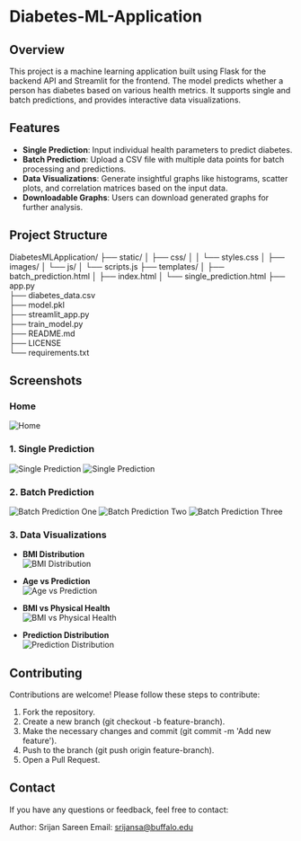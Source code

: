 # Diabetes-ML-Application

## Overview

This project is a machine learning application built using Flask for the backend API and Streamlit for the frontend. The model predicts whether a person has diabetes based on various health metrics. It supports single and batch predictions, and provides interactive data visualizations.

## Features

- **Single Prediction**: Input individual health parameters to predict diabetes.
- **Batch Prediction**: Upload a CSV file with multiple data points for batch processing and predictions.
- **Data Visualizations**: Generate insightful graphs like histograms, scatter plots, and correlation matrices based on the input data.
- **Downloadable Graphs**: Users can download generated graphs for further analysis.

## Project Structure
DiabetesMLApplication/
├── static/
│   ├── css/
│   │   └── styles.css
│   ├── images/
│   └── js/
│       └── scripts.js
├── templates/
│   ├── batch_prediction.html
│   ├── index.html
│   └── single_prediction.html
├── app.py              
├── diabetes_data.csv    
├── model.pkl          
├── streamlit_app.py      
├── train_model.py       
├── README.md          
├── LICENSE               
└── requirements.txt      

## Screenshots
### Home

![Home](https://github.com/srijansa/Diabetes-ML-Application/blob/main/static/images/home.png)

### 1. Single Prediction

![Single Prediction](https://github.com/srijansa/Diabetes-ML-Application/blob/main/static/images/SinglePredictionOne.png)
![Single Prediction](https://github.com/srijansa/Diabetes-ML-Application/blob/main/static/images/SinglePredictionTwo.png)

### 2. Batch Prediction

![Batch Prediction One](https://github.com/srijansa/Diabetes-ML-Application/blob/main/static/images/BatchPredictionOne.png)
![Batch Prediction Two](https://github.com/srijansa/Diabetes-ML-Application/blob/main/static/images/BatchPredictionTwo.png)
![Batch Prediction Three](https://github.com/srijansa/Diabetes-ML-Application/blob/main/static/images/BatchPredictionThree.png)

### 3. Data Visualizations

- **BMI Distribution**  
  ![BMI Distribution](https://github.com/srijansa/Diabetes-ML-Application/blob/main/static/images/bmi_distribution.png)

- **Age vs Prediction**  
  ![Age vs Prediction](https://github.com/srijansa/Diabetes-ML-Application/blob/main/static/images/age_vs_prediction.png)

- **BMI vs Physical Health**  
  ![BMI vs Physical Health](https://github.com/srijansa/Diabetes-ML-Application/blob/main/static/images/bmi_vs_physical_health.png)

- **Prediction Distribution**  
  ![Prediction Distribution](https://github.com/srijansa/Diabetes-ML-Application/blob/main/static/images/prediction_distribution.png)

  
## Contributing
Contributions are welcome! Please follow these steps to contribute:
1. Fork the repository.
2. Create a new branch (git checkout -b feature-branch).
3. Make the necessary changes and commit (git commit -m 'Add new feature').
4. Push to the branch (git push origin feature-branch).
5. Open a Pull Request.

## Contact
If you have any questions or feedback, feel free to contact:

Author: Srijan Sareen
Email: srijansa@buffalo.edu

